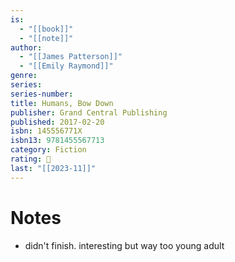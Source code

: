 ```yaml
---
is:
  - "[[book]]"
  - "[[note]]"
author:
  - "[[James Patterson]]"
  - "[[Emily Raymond]]"
genre: 
series: 
series-number: 
title: Humans, Bow Down
publisher: Grand Central Publishing
published: 2017-02-20
isbn: 145556771X
isbn13: 9781455567713
category: Fiction
rating: 🤞
last: "[[2023-11]]"
---
```

# Notes
- didn't finish. interesting but way too young adult
